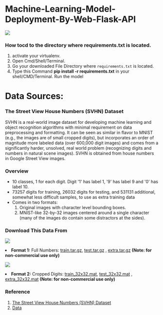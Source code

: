# Machine-Learning-Model-Deployment-By-Web-Flask-API





![](https://lh3.googleusercontent.com/-GKP4RON282Y/XvBY8nNVFnI/AAAAAAAAoss/BPEOQL4XagsCInXSZtBdXfkvb9U5Wh0mgCK8BGAsYHg/s0/2020-06-22.png)

### How tocd to the directory where requirements.txt is located.
1. activate your virtualenv.
2. Open Cmd/Shell/Terminal.
3. Go your downloaded File Directory where `requirements.txt` is located.
4. Type this Command **pip install -r requirements.txt** in your shell/CMD/Terminal. Run the model







# Data Sources:
### The Street View House Numbers (SVHN) Dataset

SVHN is a real-world image dataset for developing machine learning and object recognition algorithms with minimal requirement on data preprocessing and formatting. It can be seen as similar in flavor to MNIST (e.g., the images are of small cropped digits), but incorporates an order of magnitude more labeled data (over 600,000 digit images) and comes from a significantly harder, unsolved, real world problem (recognizing digits and numbers in natural scene images). SVHN is obtained from house numbers in Google Street View images.

### Overview

* 10 classes, 1 for each digit. Digit '1' has label 1, '9' has label 9 and '0' has label 10.
* 73257 digits for training, 26032 digits for testing, and 531131 additional, somewhat less difficult samples, to use as extra training data
* Comes in two formats:
    1. Original images with character level bounding boxes.
    2. MNIST-like 32-by-32 images centered around a single character (many of the images do contain some distractors at the sides).
###  Download This Data From
![](http://ufldl.stanford.edu/housenumbers/examples_new.png)
<li><b>Format 1:</b> Full Numbers:  <a href="train.tar.gz">train.tar.gz</a>,  <a href="test.tar.gz">test.tar.gz</a> ,  <a href="extra.tar.gz">extra.tar.gz</a>  <b>(Note: for non-commercial use only)</b> </li>

![](http://ufldl.stanford.edu/housenumbers/32x32eg.png)
<li><b>Format 2:</b> Cropped Digits:  <a href="train_32x32.mat">train_32x32.mat</a>,  <a href="test_32x32.mat">test_32x32.mat</a> ,  <a href="extra_32x32.mat">extra_32x32.mat</a>  <b>(Note: for non-commercial use only)</b> </li>

### Reference

1. [The Street View House Numbers (SVHN) Dataset](http://ufldl.stanford.edu/housenumbers/)
2. [Data](http://ufldl.stanford.edu/housenumbers/extra_32x32.mat)
